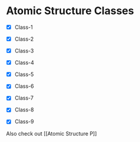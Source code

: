 # Atomic Structure Classes
- [x] Class-1
- [x] Class-2
- [x] Class-3
- [x] Class-4
- [x] Class-5
- [x] Class-6
- [x] Class-7
- [x] Class-8
- [x] Class-9



Also check out [[Atomic Structure P]]
